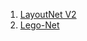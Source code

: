 1. [LayoutNet V2](https://github.com/Locutusborg/AR2IL/blob/main/SOTA%20models/3D%20models/Room%20and%20Layout%20Reconstruction/LayoutNet%20V2.md)
2. [Lego-Net](https://github.com/Locutusborg/AR2IL/blob/main/SOTA%20models/3D%20models/Room%20and%20Layout%20Reconstruction/Lego-Net.md)
